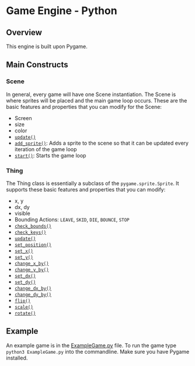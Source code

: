 # Game Engine - Python

## Overview

This engine is built upon Pygame.

## Main Constructs

### Scene

In general, every game will have one Scene instantiation. The Scene is where sprites will be placed and the main game loop occurs.
These are the basic features and properties that you can modify for the Scene:

- Screen
- size
- color
- [`update()`](https://github.com/sethmfuller/game-engine-py/blob/master/src/Scene.py#L20)
- [`add_sprite()`](https://github.com/sethmfuller/game-engine-py/blob/master/src/Scene.py#L39): Adds a sprite to the scene so that it can be updated every iteration of the game loop
- [`start()`](https://github.com/sethmfuller/game-engine-py/blob/master/src/Scene.py#L43): Starts the game loop

### Thing

The Thing class is essentially a subclass of the `pygame.sprite.Sprite`. It supports these basic features and properties that you can modify:

- x, y
- dx, dy
- visible
- Bounding Actions: `LEAVE`, `SKID`, `DIE`, `BOUNCE`, `STOP`
- [`check_bounds()`](https://github.com/sethmfuller/game-engine-py/blob/master/src/Thing.py#L52)
- [`check_keys()`](https://github.com/sethmfuller/game-engine-py/blob/master/src/Thing.py#L81)
- [`update()`](https://github.com/sethmfuller/game-engine-py/blob/master/src/Thing.py#L33)
- [`set_position()`](https://github.com/sethmfuller/game-engine-py/blob/master/src/Thing.py#L101)
- [`set_x()`](https://github.com/sethmfuller/game-engine-py/blob/master/src/Thing.py#L105)
- [`set_y()`](https://github.com/sethmfuller/game-engine-py/blob/master/src/Thing.py#L108)
- [`change_x_by()`](https://github.com/sethmfuller/game-engine-py/blob/master/src/Thing.py#L111)
- [`change_y_by()`](https://github.com/sethmfuller/game-engine-py/blob/master/src/Thing.py#L114)
- [`set_dx()`](https://github.com/sethmfuller/game-engine-py/blob/master/src/Thing.py#L117)
- [`set_dy()`](https://github.com/sethmfuller/game-engine-py/blob/master/src/Thing.py#L120)
- [`change_dx_by()`](https://github.com/sethmfuller/game-engine-py/blob/master/src/Thing.py#L123)
- [`change_dy_by()`](https://github.com/sethmfuller/game-engine-py/blob/master/src/Thing.py#L126)
- [`flip()`](https://github.com/sethmfuller/game-engine-py/blob/master/src/Thing.py#L133)
- [`scale()`](https://github.com/sethmfuller/game-engine-py/blob/master/src/Thing.py#L136)
- [`rotate()`](https://github.com/sethmfuller/game-engine-py/blob/master/src/Thing.py#L139)

## Example

An example game is in the [ExampleGame.py](https://github.com/sethmfuller/game-engine-py/blob/master/src/ExampleGame.py) file.
To run the game type `python3 ExampleGame.py` into the commandline. Make sure you have Pygame installed.
